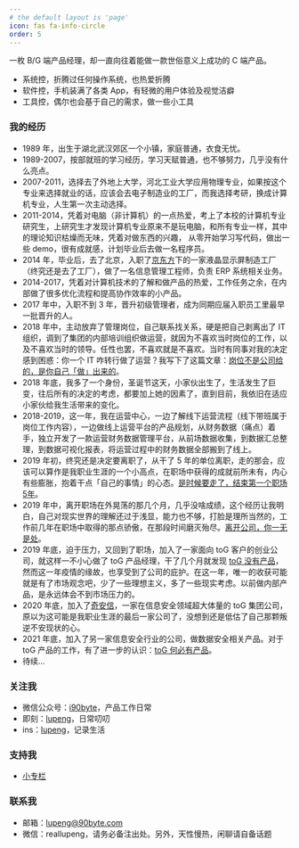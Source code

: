 ```yaml
---
# the default layout is 'page'
icon: fas fa-info-circle
order: 5
---
```


一枚 B/G 端产品经理，却一直向往着能做一款世俗意义上成功的 C 端产品。

- 系统控，折腾过任何操作系统，也热爱折腾
- 软件控，手机装满了各类 App，有轻微的用户体验及视觉洁癖
- 工具控，偶尔也会基于自己的需求，做一些小工具

### 我的经历

- 1989 年，出生于湖北武汉郊区一个小镇，家庭普通，衣食无忧。
- 1989-2007，按部就班的学习经历，学习天赋普通，也不够努力，几乎没有什么亮点。
- 2007-2011，选择去了外地上大学，河北工业大学应用物理专业，如果按这个专业来选择就业的话，应该会去电子制造业的工厂，而我选择考研，换成计算机专业，人生第一次主动选择。
- 2011-2014，凭着对电脑（非计算机）的一点热爱，考上了本校的计算机专业研究生，上研究生才发现计算机专业原来不是玩电脑，和所有专业一样，其中的理论知识枯燥而无味，凭着对做东西的兴趣， 从零开始学习写代码，做出一些 demo，很有成就感，计划毕业后去做一名程序员。
- 2014 年，毕业后，去了北京，入职了[京东方](https://boe.com/)下的一家液晶显示屏制造工厂（终究还是去了工厂），做了一名信息管理工程师，负责 ERP 系统相关业务。
- 2014-2017，凭着对计算机技术的了解和做产品的热爱，工作任务之余，在内部做了很多优化流程和提高协作效率的小产品。
- 2017 年中，入职不到 3 年，晋升初级管理者，成为同期应届入职员工里最早一批晋升的人。
- 2018 年中，主动放弃了管理岗位，自己联系找关系，硬是把自己剥离出了 IT 组织，调到了集团的内部培训组织做运营，就因为不喜欢当时岗位的工作，以及不喜欢当时的领导。任性也罢，不喜欢就是不喜欢。当时有同事对我的决定感到困惑：你一个 IT 咋转行做了运营？我写下了这篇文章：[岗位不是公司给的，是你自己「做」出来的](https://mp.weixin.qq.com/s?__biz=MjM5MDQ4NjUwMg==&mid=2649196982&idx=1&sn=2f542607fddecffee6e0551e2340f3be&chksm=be57333f8920ba29f66902c34f67e4b1cdebf5caceed924c722ef270b3a7267c11a8717ec7c4&token=1514755018&lang=zh_CN#rd)。
- 2018 年底，我多了一个身份，圣诞节这天，小家伙出生了，生活发生了巨变，往后所有的决定的考虑，都要加上她的因素了，直到目前，我依旧在适应小家伙给我生活带来的变化。
- 2018-2019，这一年，我在运营中心，一边了解线下运营流程（线下带班属于岗位工作内容），一边做线上运营平台的产品规划，从财务数据（痛点）着手，独立开发了一款运营财务数据管理平台，从前场数据收集，到数据汇总整理，到数据可视化报表，将运营过程中的财务数据全部搬到了线上。
- 2019 年初，终究还是决定要离职了，从干了 5 年的单位离职，走的那会，应该可以算作是我职业生涯的一个小高点，在职场中获得的成就前所未有，内心有些膨胀，抱着干点「自己的事情」的心态。[是时候要走了，结束第一个职场5年](https://mp.weixin.qq.com/s?__biz=MjM5MDQ4NjUwMg==&mid=2649197072&idx=1&sn=511e81273e8504587587237b501cfc5a&chksm=be5730998920b98fbc54ed095807f9ea853cc37d191b69a62746c6a4013714983a5e82d0ad43&token=1514755018&lang=zh_CN#rd)。
- 2019 年中，离开职场在外晃荡的那几个月，几乎没啥成绩，这个经历让我明白，自己对现实世界的理解还过于浅显，能力也不够，打脸是理所当然的，工作前几年在职场中取得的那点骄傲，在那段时间磨灭殆尽。[离开公司，你一无是处](https://mp.weixin.qq.com/s?__biz=MjM5MDQ4NjUwMg==&mid=2649197088&idx=1&sn=b2297a4e06389decd5de446ccf713059&chksm=be5730a98920b9bfb62d7f29e7cfd64cc50f8e271f5c877e06b6458f2d240699bfc77c98907f&token=1514755018&lang=zh_CN#rd)。
- 2019 年底，迫于压力，又回到了职场，加入了一家面向 toG 客户的创业公司，就这样一不小心做了 toG 产品经理，干了几个月就发现 [toG 没有产品](https://mp.weixin.qq.com/mp/appmsgalbum?__biz=MjM5MDQ4NjUwMg==&action=getalbum&album_id=1583605393820286976&scene=173&from_msgid=2649198594&from_itemidx=1&count=3&nolastread=1#wechat_redirect)，然而这一年疫情的缘故，也享受到了公司的庇护。在这一年，唯一的收获可能就是有了市场观念吧，少了一些理想主义，多了一些现实考虑。以前做内部产品，是永远体会不到市场压力的。
- 2020 年底，加入了[奇安信](https://mp.weixin.qq.com/s?__biz=MjM5MDQ4NjUwMg==&mid=2649197927&idx=1&sn=47c25865cec190e10f7d38e29f8c8212&chksm=be5737ee8920bef8c053d8cd193d9857984798a2c66e417909ee3e604176cb1cc7076c6b8128&token=1514755018&lang=zh_CN#rd)，一家在信息安全领域超大体量的 toG 集团公司，原以为这可能是我职业生涯的最后一家公司了，没想到还是低估了自己那颗叛逆不安现状的心。
- 2021 年底，加入了另一家信息安全行业的公司，做数据安全相关产品。对于 toG 产品的工作，有了进一步的认识：[toG 何必有产品](https://mp.weixin.qq.com/s?__biz=MjM5MDQ4NjUwMg==&mid=2649198768&idx=1&sn=437b0682692fc34d24cc68ec663d06e7&chksm=be572a398920a32f4dbb832dfecb37f7339b8f8041557cb0d2b4a92116c14dca515bafc9e9f7&payreadticket=HBCwAWDAci3Zz6Jlwzn_4fBdIuQZJ-oeaHpg-RGpp634T-uwKfuCM7toMsHwRMJLe5c6ozI#rd)。
- 待续...

### 关注我

- 微信公众号：[i90byte](http://mp.weixin.qq.com/s?__biz=MjM5MDQ4NjUwMg==&mid=2649198549&idx=1&sn=632d4d005ec3efa9b7400bbca5a2a60c&chksm=be57355c8920bc4af1487ee4c648e97ed191838927215b4f7aa833654c1644e82441406563ec#rd)，产品工作日常
- 即刻：[lupeng]()，日常叨叨
- ins：[lupeng](https://www.instagram.com/pengloo53/)，记录生活

### 支持我

- [小专栏](https://xiaozhuanlan.com/lupeng?rel=lupeng)

### 联系我

- 邮箱：lupeng@90byte.com
- 微信：reallupeng，请务必备注出处。另外，天性慢热，闲聊请自备话题
